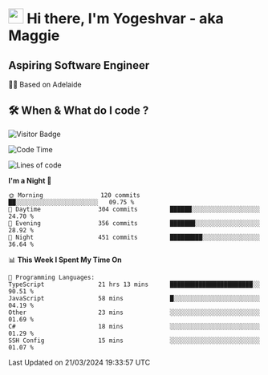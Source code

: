 <h1><img src="https://emojis.slackmojis.com/emojis/images/1531849430/4246/blob-sunglasses.gif?1531849430" width="30"/> Hi there, I'm Yogeshvar - aka Maggie</h1>

## Aspiring Software Engineer
🏂🏻  Based on Adelaide 

## 🛠 When & What do I code ?  

![Visitor Badge](https://visitor-badge.feriirawann.repl.co?username=yogeshvar&repo=yogeshvar&label=Visitors&style=plastic&color=%23457BFF&contentType=svg)

<!--START_SECTION:waka-->
![Code Time](http://img.shields.io/badge/Code%20Time-2%2C775%20hrs%2026%20mins-blue)

![Lines of code](https://img.shields.io/badge/From%20Hello%20World%20I%27ve%20Written-4.1%20million%20lines%20of%20code-blue)

**I'm a Night 🦉** 

```text
🌞 Morning                120 commits         ██░░░░░░░░░░░░░░░░░░░░░░░   09.75 % 
🌆 Daytime                304 commits         ██████░░░░░░░░░░░░░░░░░░░   24.70 % 
🌃 Evening                356 commits         ███████░░░░░░░░░░░░░░░░░░   28.92 % 
🌙 Night                  451 commits         █████████░░░░░░░░░░░░░░░░   36.64 % 
```


📊 **This Week I Spent My Time On** 

```text
💬 Programming Languages: 
TypeScript               21 hrs 13 mins      ███████████████████████░░   90.51 % 
JavaScript               58 mins             █░░░░░░░░░░░░░░░░░░░░░░░░   04.19 % 
Other                    23 mins             ░░░░░░░░░░░░░░░░░░░░░░░░░   01.69 % 
C#                       18 mins             ░░░░░░░░░░░░░░░░░░░░░░░░░   01.29 % 
SSH Config               15 mins             ░░░░░░░░░░░░░░░░░░░░░░░░░   01.07 % 
```


 Last Updated on 21/03/2024 19:33:57 UTC
<!--END_SECTION:waka-->
